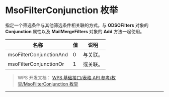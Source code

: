 # MsoFilterConjunction 枚举

指定一个筛选条件与其他筛选条件相关联的方式。与 **ODSOFilters** 对象的 **Conjunction** 属性以及 **MailMergeFilters** 对象的 **Add** 方法一起使用。

| 名称                    | 值  | 说明     |
|-------------------------|-----|----------|
| msoFilterConjunctionAnd | 0   | 与关联。 |
| msoFilterConjunctionOr  | 1   | 或关联。 |

> WPS 开发文档： [WPS 基础接口/表格 API 参考/枚举/MsoFilterConjunction 枚举](https://qn.cache.wpscdn.cn/encs/doc/office_v19/topics/WPS%20%E5%9F%BA%E7%A1%80%E6%8E%A5%E5%8F%A3/%E8%A1%A8%E6%A0%BC%20API%20%E5%8F%82%E8%80%83/%E6%9E%9A%E4%B8%BE/MsoFilterConjunction%20%E6%9E%9A%E4%B8%BE.html)

------------------------------------------------------------------------
